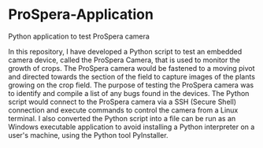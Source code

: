 # ProSpera-Application
Python application to test ProSpera camera

In this repository, I have developed a Python script to test an embedded camera device, called the ProSpera Camera, that is used to monitor the growth of crops. The ProSpera camera would be fastened 
to a moving pivot and directed towards the section of the field to capture images of the plants growing on the crop field. The purpose of testing the ProSpera camera was to identify and compile a list 
of any bugs found in the devices. The Python script would connect to the ProSpera camera via a SSH (Secure Shell) connection and execute commands to control the camera from a Linux terminal. 
I also converted the Python script into a file can be run as an Windows executable application to avoid installing a Python interpreter on a user's machine, using the Python tool PyInstaller. 

